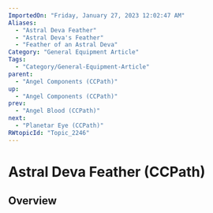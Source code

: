 ```yaml
---
ImportedOn: "Friday, January 27, 2023 12:02:47 AM"
Aliases:
  - "Astral Deva Feather"
  - "Astral Deva's Feather"
  - "Feather of an Astral Deva"
Category: "General Equipment Article"
Tags:
  - "Category/General-Equipment-Article"
parent:
  - "Angel Components (CCPath)"
up:
  - "Angel Components (CCPath)"
prev:
  - "Angel Blood (CCPath)"
next:
  - "Planetar Eye (CCPath)"
RWtopicId: "Topic_2246"
---
```

# Astral Deva Feather (CCPath)
## Overview
